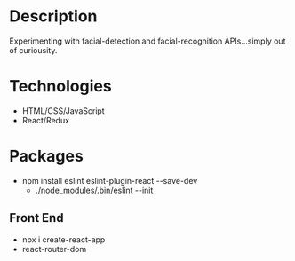 # Description
Experimenting with facial-detection and facial-recognition APIs...simply out of curiousity.

# Technologies
- HTML/CSS/JavaScript
- React/Redux

# Packages
- npm install eslint eslint-plugin-react --save-dev 
    - ./node_modules/.bin/eslint --init

## Front End
- npx i create-react-app
- react-router-dom


